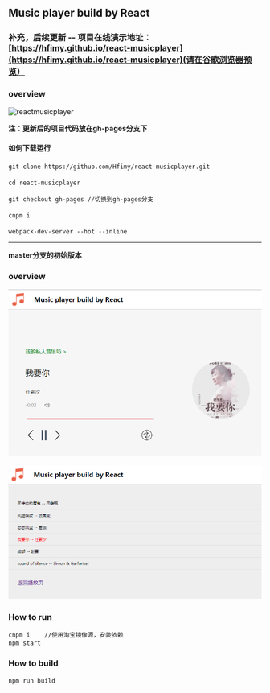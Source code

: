 ## Music player build by React

### 补充，后续更新 -- 项目在线演示地址：[https://hfimy.github.io/react-musicplayer](https://hfimy.github.io/react-musicplayer)(请在谷歌浏览器预览）

### overview
![reactmusicplayer](https://github.com/Hfimy/react-musicplayer/blob/master/public/image/reactmusicplayer.gif?raw=true)

**注：更新后的项目代码放在gh-pages分支下**

#### 如何下载运行
```
git clone https://github.com/Hfimy/react-musicplayer.git

cd react-musicplayer

git checkout gh-pages //切换到gh-pages分支

cnpm i

webpack-dev-server --hot --inline
```

*****


**master分支的初始版本**

### overview
![player.png](https://github.com/Hfimy/react-musicplayer/blob/master/public/image/player.png?raw=true)

![musicList.png](https://github.com/Hfimy/react-musicplayer/blob/master/public/image/musicList.png?raw=true)

### How to run
```
cnpm i    //使用淘宝镜像源，安装依赖
npm start
```
### How to build
```
npm run build
```
